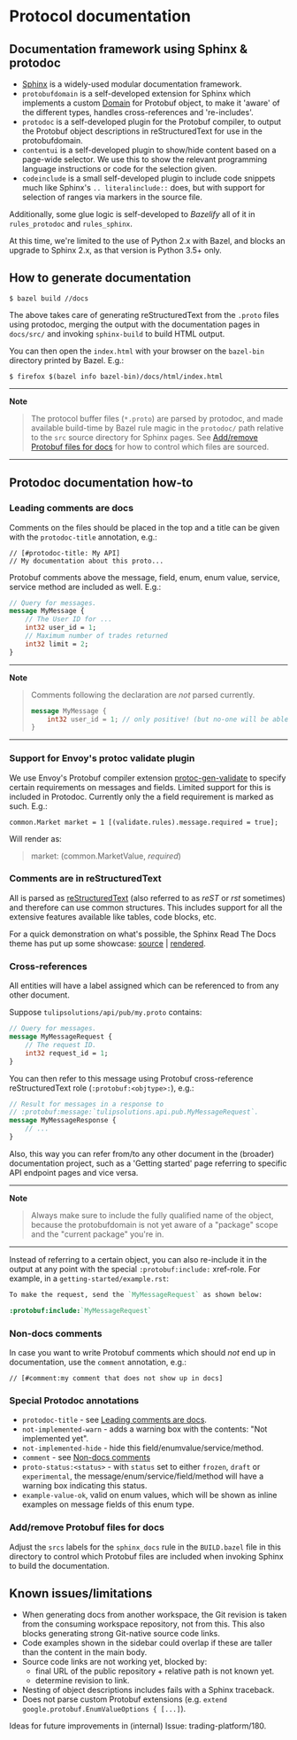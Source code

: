 # Protocol documentation


## Documentation framework using Sphinx & protodoc

* [Sphinx][sphinx-website] is a widely-used modular documentation framework.
* `protobufdomain` is a self-developed extension for Sphinx which implements a
  custom [Domain][sphinx-domains] for Protobuf object, to make it 'aware'
  of the different types, handles cross-references and 're-includes'.
* `protodoc` is a self-developed plugin for the Protobuf compiler, to output the
  Protobuf object descriptions in reStructuredText for use in the protobufdomain.
* `contentui` is a self-developed plugin to show/hide content based on a
  page-wide selector. We use this to show the relevant programming language
  instructions or code for the selection given.
* `codeinclude` is a small self-developed plugin to include code snippets much
  like Sphinx's `.. literalinclude::` does, but with support for selection of
  ranges via markers in the source file.

Additionally, some glue logic is self-developed to *Bazelify* all of it in
`rules_protodoc` and `rules_sphinx`.

At this time, we're limited to the use of Python 2.x with Bazel, and blocks an
upgrade to Sphinx 2.x, as that version is Python 3.5+ only.

[sphinx-website]: https://www.sphinx-doc.org/
[sphinx-domains]: https://www.sphinx-doc.org/en/1.8/usage/restructuredtext/domains.html


## How to generate documentation

    $ bazel build //docs

The above takes care of generating reStructuredText from the `.proto` files
using protodoc, merging the output with the documentation pages in `docs/src/`
and invoking `sphinx-build` to build HTML output.

You can then open the `index.html` with your browser on the `bazel-bin`
directory printed by Bazel. E.g.:

    $ firefox $(bazel info bazel-bin)/docs/html/index.html

---
**Note**

> The protocol buffer files (`*.proto`) are parsed by protodoc, and made
available build-time by Bazel rule magic in the `protodoc/` path
relative to the `src` source directory for Sphinx pages. See
[Add/remove Protobuf files for docs](#addremove-protobuf-files-for-docs) for
how to control which files are sourced.

---

## Protodoc documentation how-to


### Leading comments are docs

Comments on the files should be placed in the top and a title can be given with
the `protodoc-title` annotation, e.g.:

    // [#protodoc-title: My API]
    // My documentation about this proto...

Protobuf comments above the message, field, enum, enum value, service, service
method are included as well. E.g.:

```proto
// Query for messages.
message MyMessage {
    // The User ID for ...
    int32 user_id = 1;
    // Maximum number of trades returned
    int32 limit = 2;
}
```

---
**Note**

> Comments following the declaration are *not* parsed currently.
>
> ```proto
> message MyMessage {
>     int32 user_id = 1; // only positive! (but no-one will be able to read this...)
> }
> ```

---

### Support for Envoy's protoc validate plugin

We use Envoy's Protobuf compiler extension [protoc-gen-validate][pgv] to specify
certain requirements on messages and fields. Limited support for this is
included in Protodoc. Currently only the a field requirement is marked as such.
E.g.:

    common.Market market = 1 [(validate.rules).message.required = true];

Will render as:

> market:  (common.MarketValue, *required*)

[pgv]: https://github.com/envoyproxy/protoc-gen-validate


### Comments are in reStructuredText

All is parsed as [reStructuredText][rst] (also referred to as *reST* or *rst*
sometimes) and therefore can use common structures. This includes support for
all the extensive features available like tables, code blocks, etc.

For a quick demonstration on what's possible, the Sphinx Read The Docs theme
has put up some showcase: [source][rtd-theme-showcase-source] |
[rendered][rtd-theme-showcase-rendered].

[rst]: http://docutils.sourceforge.net/rst.html
[rtd-theme-showcase-source]: https://raw.githubusercontent.com/rtfd/sphinx_rtd_theme/master/docs/demo/demo.rst
[rtd-theme-showcase-rendered]: https://sphinx-rtd-theme.readthedocs.io/en/latest/demo/demo.html


### Cross-references

All entities will have a label assigned which can be referenced to from any
other document.

Suppose `tulipsolutions/api/pub/my.proto` contains:

```proto
// Query for messages.
message MyMessageRequest {
    // The request ID.
    int32 request_id = 1;
}
```

You can then refer to this message using Protobuf cross-reference
reStructuredText role (`:protobuf:<objtype>:`), e.g.:

```proto
// Result for messages in a response to
// :protobuf:message:`tulipsolutions.api.pub.MyMessageRequest`.
message MyMessageResponse {
    // ...
}
```

Also, this way you can refer from/to any other document in the (broader)
documentation project, such as a 'Getting started' page referring to specific
API endpoint pages and vice versa.

---
**Note**

> Always make sure to include the fully qualified name of the object, because the
protobufdomain is not yet aware of a "package" scope and the "current package"
you're in.

---

Instead of referring to a certain object, you can also re-include it in the
output at any point with the special `:protobuf:include:` xref-role. For
example, in a `getting-started/example.rst`:

```rest
To make the request, send the `MyMessageRequest` as shown below:

:protobuf:include:`MyMessageRequest`
```


### Non-docs comments

In case you want to write Protobuf comments which should *not* end up in
documentation, use the `comment` annotation, e.g.:

    // [#comment:my comment that does not show up in docs]


### Special Protodoc annotations

* `protodoc-title` - see
  [Leading comments are docs](#leading-comments-are-docs).
* `not-implemented-warn` - adds a warning box with the contents: "Not
  implemented yet".
* `not-implemented-hide` - hide this field/enumvalue/service/method.
* `comment` - see [Non-docs comments](#non-docs-comments)
* `proto-status:<status>` - with `status` set to either `frozen`, `draft` or
  `experimental`, the message/enum/service/field/method will have a warning box
  indicating this status.
* `example-value-ok`, valid on enum values, which will be shown as inline
  examples on message fields of this enum type.


### Add/remove Protobuf files for docs

Adjust the `srcs` labels for the `sphinx_docs` rule in the `BUILD.bazel` file in
this directory to control which Protobuf files are included when invoking Sphinx
to build the documentation.


## Known issues/limitations

* When generating docs from another workspace, the Git revision is taken from
  the consuming workspace repository, not from this. This also blocks generating
  strong Git-native source code links.
* Code examples shown in the sidebar could overlap if these are taller than the
  content in the main body.
* Source code links are not working yet, blocked by:
  * final URL of the public repository + relative path is not known yet.
  * determine revision to link.
* Nesting of object descriptions includes fails with a Sphinx traceback.
* Does not parse custom Protobuf extensions (e.g.
  `extend google.protobuf.EnumValueOptions { [...]`).

Ideas for future improvements in (internal) Issue: trading-platform/180.
